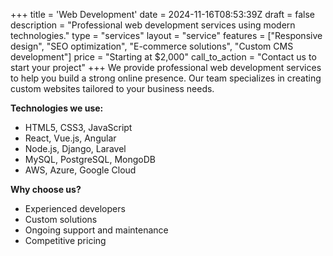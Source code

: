 +++
title = 'Web Development'
date = 2024-11-16T08:53:39Z
draft = false
description = "Professional web development services using modern technologies."
type = "services"
layout = "service"
features = ["Responsive design", "SEO optimization", "E-commerce solutions", "Custom CMS development"]
price = "Starting at $2,000"
call_to_action = "Contact us to start your project"
+++
We provide professional web development services to help you build a strong online presence. Our team specializes in creating custom websites tailored to your business needs.

**Technologies we use:**

- HTML5, CSS3, JavaScript
- React, Vue.js, Angular
- Node.js, Django, Laravel
- MySQL, PostgreSQL, MongoDB
- AWS, Azure, Google Cloud

**Why choose us?**

- Experienced developers
- Custom solutions
- Ongoing support and maintenance
- Competitive pricing
